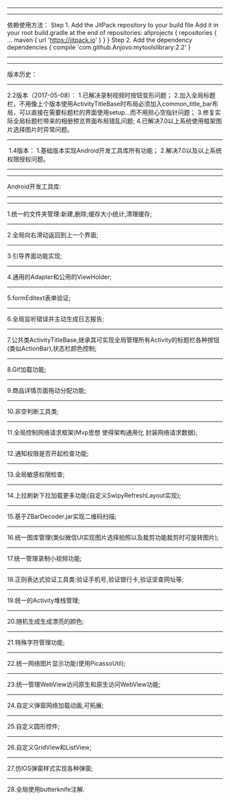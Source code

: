 *********************************************************************************
*********************************************************************************
依赖使用方法：
Step 1. Add the JitPack repository to your build file
Add it in your root build.gradle at the end of repositories:
allprojects {
		repositories {
			...
			maven { url 'https://jitpack.io' }
		}
	}
 Step 2. Add the dependency
 dependencies {
	        compile 'com.github.Anjovo:mytoolslibrary:2.2'
	}
*********************************************************************************
*********************************************************************************
版本历史：
*********************************************************************************
2.2版本（2017-05-08）：
1.已解决录制视频时按钮变形问题；
2.加入全局标题栏，不用像上个版本使用ActivityTitleBase时布局必须加入common_title_bar布局，可以直接在需要标题栏的界面使用setup...而不用担心空指针问题；
3.修复实际全局标题栏带来的相册预览界面布局错乱问题;
4.已解决7.0以上系统使用框架图片选择图片时异常问题。
*********************************************************************************
 1.4版本：
 1.基础版本实现Android开发工具库所有功能；
 2.解决7.0以及以上系统权限授权问题。
*********************************************************************************
*********************************************************************************
Android开发工具库: 
*********************************************************************************
*********************************************************************************
1.统一的文件夹管理:新建,删除;缓存大小统计,清理缓存;
*********************************************************************************
2.全局向右滑动返回到上一个界面; 
*********************************************************************************
3.引导界面功能实现; 
*********************************************************************************
4.通用的Adapter和公用的ViewHolder; 
*********************************************************************************
5.formEditext表单验证;
*********************************************************************************
6.全局监听错误并主动生成日志报告; 
*********************************************************************************
7.公共类ActivityTitleBase,继承其可实现全局管理所有Activity的标题栏各种按钮(类似ActionBar),状态栏颜色控制;
*********************************************************************************
8.Gif加载功能; 
*********************************************************************************
9.商品详情页面拖动分配功能; 
*********************************************************************************
10.非空判断工具类;
*********************************************************************************
11.全局控制网络请求框架(Mvp思想 使得架构通用化 封装网络请求数据); 
*********************************************************************************
12.通知权限是否开起检查功能; 
*********************************************************************************
13.全局敏感权限检查; 
*********************************************************************************
14.上拉刷新下拉加载更多功能(自定义SwipyRefreshLayout实现); 
*********************************************************************************
15.基于ZBarDecoder.jar实现二维码扫描; 
*********************************************************************************
16.统一图库管理(类似微信UI实现图片选择拍照以及裁剪功能裁剪时可旋转图片); 
*********************************************************************************
17.统一管理录制小视频功能; 
*********************************************************************************
18.正则表达式验证工具类:验证手机号,验证银行卡,验证坚查网址等; 
*********************************************************************************
19.统一的Activity堆栈管理; 
*********************************************************************************
20.随机生成生成漂亮的颜色; 
*********************************************************************************
21.特殊字符管理功能; 
*********************************************************************************
22.统一网络图片显示功能(使用PicassoUtil); 
*********************************************************************************
23.统一管理WebView访问原生和原生访问WebView功能; 
*********************************************************************************
24.自定义弹窗网络加载动画,可拓展; 
*********************************************************************************
25.自定义圆形控件; 
*********************************************************************************
26.自定义GridView和ListView; 
*********************************************************************************
27.仿IOS弹窗样式实现各种弹窗; 
*********************************************************************************
28.全局使用butterknife注解.
